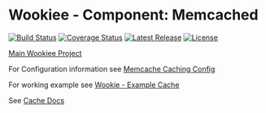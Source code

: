 # Wookiee - Component: Memcached

[![Build Status](https://travis-ci.org/Webtrends/wookiee-metrics.svg?branch=master)](https://travis-ci.org/Webtrends/wookiee-kafka) [![Coverage Status](https://coveralls.io/repos/Webtrends/wookiee-kafka/badge.svg?branch=master&service=github)](https://coveralls.io/github/Webtrends/wookiee-kafka?branch=master) [![Latest Release](https://img.shields.io/github/release/webtrends/wookiee-kafka.svg)](https://github.com/Webtrends/wookiee-kafka/releases) [![License](http://img.shields.io/:license-Apache%202-red.svg)](http://www.apache.org/licenses/LICENSE-2.0.txt)

[Main Wookiee Project](https://github.com/Webtrends/wookiee)

For Configuration information see [Memcache Caching Config](docs/config.md)

For working example see [Wookie - Example Cache](../../examples/example-http)

See [Cache Docs](../wookiee-cache/README.md)